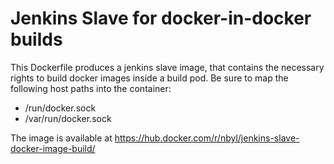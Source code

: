 # Jenkins Slave for docker-in-docker builds

This Dockerfile produces a jenkins slave image, that contains the necessary rights to build docker images inside a build pod. Be sure to map the following host paths into the container:

* /run/docker.sock
* /var/run/docker.sock

The image is available at https://hub.docker.com/r/nbyl/jenkins-slave-docker-image-build/
